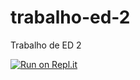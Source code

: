 # trabalho-ed-2
Trabalho de ED 2

[![Run on Repl.it](https://repl.it/badge/github/SergioVago/trabalho-ed-2)](https://repl.it/github/SergioVago/trabalho-ed-2)